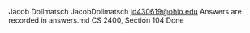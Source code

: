 ﻿Jacob Dollmatsch
JacobDollmatsch
jd430619@ohio.edu
Answers are recorded in answers.md
CS 2400, Section 104
Done